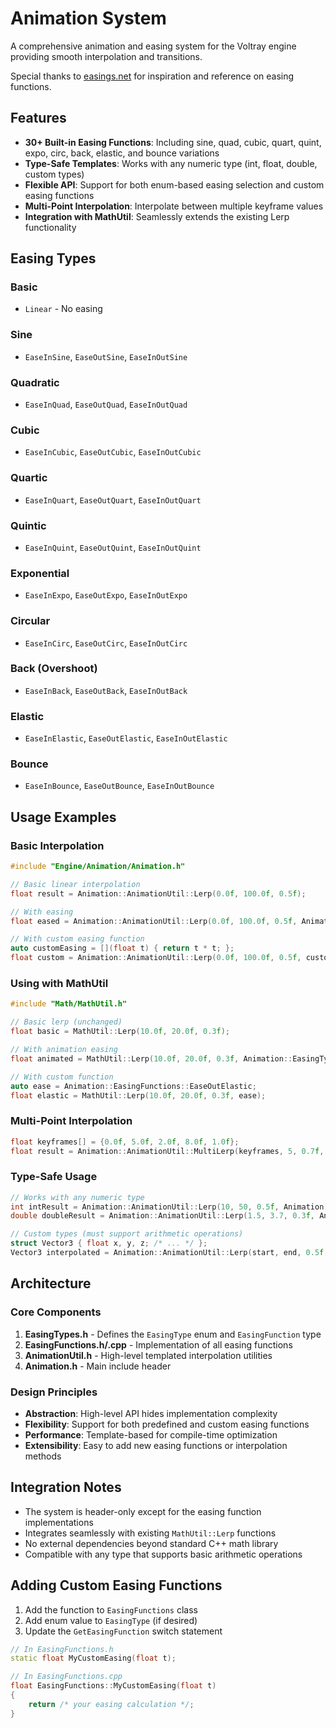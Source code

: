 # Animation System

A comprehensive animation and easing system for the Voltray engine providing smooth interpolation and transitions.

Special thanks to [easings.net](https://easings.net/) for inspiration and reference on easing functions.

## Features

- **30+ Built-in Easing Functions**: Including sine, quad, cubic, quart, quint, expo, circ, back, elastic, and bounce variations
- **Type-Safe Templates**: Works with any numeric type (int, float, double, custom types)
- **Flexible API**: Support for both enum-based easing selection and custom easing functions
- **Multi-Point Interpolation**: Interpolate between multiple keyframe values
- **Integration with MathUtil**: Seamlessly extends the existing Lerp functionality

## Easing Types

### Basic
- `Linear` - No easing

### Sine
- `EaseInSine`, `EaseOutSine`, `EaseInOutSine`

### Quadratic
- `EaseInQuad`, `EaseOutQuad`, `EaseInOutQuad`

### Cubic
- `EaseInCubic`, `EaseOutCubic`, `EaseInOutCubic`

### Quartic
- `EaseInQuart`, `EaseOutQuart`, `EaseInOutQuart`

### Quintic
- `EaseInQuint`, `EaseOutQuint`, `EaseInOutQuint`

### Exponential
- `EaseInExpo`, `EaseOutExpo`, `EaseInOutExpo`

### Circular
- `EaseInCirc`, `EaseOutCirc`, `EaseInOutCirc`

### Back (Overshoot)
- `EaseInBack`, `EaseOutBack`, `EaseInOutBack`

### Elastic
- `EaseInElastic`, `EaseOutElastic`, `EaseInOutElastic`

### Bounce
- `EaseInBounce`, `EaseOutBounce`, `EaseInOutBounce`

## Usage Examples

### Basic Interpolation

```cpp
#include "Engine/Animation/Animation.h"

// Basic linear interpolation
float result = Animation::AnimationUtil::Lerp(0.0f, 100.0f, 0.5f);

// With easing
float eased = Animation::AnimationUtil::Lerp(0.0f, 100.0f, 0.5f, Animation::EasingType::EaseOutBounce);

// With custom easing function
auto customEasing = [](float t) { return t * t; };
float custom = Animation::AnimationUtil::Lerp(0.0f, 100.0f, 0.5f, customEasing);
```

### Using with MathUtil

```cpp
#include "Math/MathUtil.h"

// Basic lerp (unchanged)
float basic = MathUtil::Lerp(10.0f, 20.0f, 0.3f);

// With animation easing
float animated = MathUtil::Lerp(10.0f, 20.0f, 0.3f, Animation::EasingType::EaseInOutQuad);

// With custom function
auto ease = Animation::EasingFunctions::EaseOutElastic;
float elastic = MathUtil::Lerp(10.0f, 20.0f, 0.3f, ease);
```

### Multi-Point Interpolation

```cpp
float keyframes[] = {0.0f, 5.0f, 2.0f, 8.0f, 1.0f};
float result = Animation::AnimationUtil::MultiLerp(keyframes, 5, 0.7f, Animation::EasingType::EaseInOutSine);
```

### Type-Safe Usage

```cpp
// Works with any numeric type
int intResult = Animation::AnimationUtil::Lerp(10, 50, 0.5f, Animation::EasingType::Linear);
double doubleResult = Animation::AnimationUtil::Lerp(1.5, 3.7, 0.3f, Animation::EasingType::EaseOutBounce);

// Custom types (must support arithmetic operations)
struct Vector3 { float x, y, z; /* ... */ };
Vector3 interpolated = Animation::AnimationUtil::Lerp(start, end, 0.5f, Animation::EasingType::EaseInQuad);
```

## Architecture

### Core Components

1. **EasingTypes.h** - Defines the `EasingType` enum and `EasingFunction` type
2. **EasingFunctions.h/.cpp** - Implementation of all easing functions
3. **AnimationUtil.h** - High-level templated interpolation utilities
4. **Animation.h** - Main include header

### Design Principles

- **Abstraction**: High-level API hides implementation complexity
- **Flexibility**: Support for both predefined and custom easing functions
- **Performance**: Template-based for compile-time optimization
- **Extensibility**: Easy to add new easing functions or interpolation methods

## Integration Notes

- The system is header-only except for the easing function implementations
- Integrates seamlessly with existing `MathUtil::Lerp` functions
- No external dependencies beyond standard C++ math library
- Compatible with any type that supports basic arithmetic operations

## Adding Custom Easing Functions

1. Add the function to `EasingFunctions` class
2. Add enum value to `EasingType` (if desired)
3. Update the `GetEasingFunction` switch statement

```cpp
// In EasingFunctions.h
static float MyCustomEasing(float t);

// In EasingFunctions.cpp
float EasingFunctions::MyCustomEasing(float t)
{
    return /* your easing calculation */;
}
```
